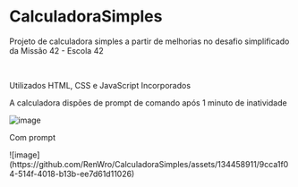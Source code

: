 <h1>CalculadoraSimples</h1>


<p>Projeto de calculadora simples a partir de melhorias no desafio simplificado da Missão 42 - Escola 42</p>
<br>
<p>Utilizados HTML, CSS e JavaScript Incorporados</p>
<p>A calculadora dispões de prompt de comando após 1 minuto de inatividade</p>

![image](https://github.com/RenWro/CalculadoraSimples/assets/134458911/011aaa5d-9e78-490c-8acd-a86fbd91603b)

<p>Com prompt </p>
![image](https://github.com/RenWro/CalculadoraSimples/assets/134458911/9cca1f04-514f-4018-b13b-ee7d61d11026)

